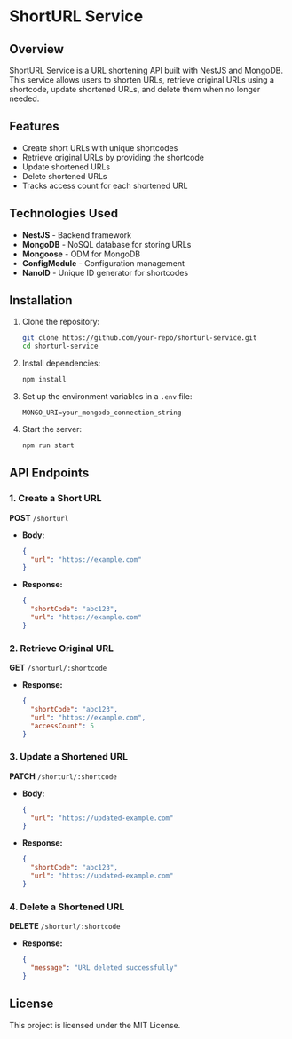 # ShortURL Service

## Overview

ShortURL Service is a URL shortening API built with NestJS and MongoDB. This service allows users to shorten URLs, retrieve original URLs using a shortcode, update shortened URLs, and delete them when no longer needed.

## Features

- Create short URLs with unique shortcodes
- Retrieve original URLs by providing the shortcode
- Update shortened URLs
- Delete shortened URLs
- Tracks access count for each shortened URL

## Technologies Used

- **NestJS** - Backend framework
- **MongoDB** - NoSQL database for storing URLs
- **Mongoose** - ODM for MongoDB
- **ConfigModule** - Configuration management
- **NanoID** - Unique ID generator for shortcodes

## Installation

1. Clone the repository:
   ```sh
   git clone https://github.com/your-repo/shorturl-service.git
   cd shorturl-service
   ```
2. Install dependencies:
   ```sh
   npm install
   ```
3. Set up the environment variables in a `.env` file:
   ```env
   MONGO_URI=your_mongodb_connection_string
   ```
4. Start the server:
   ```sh
   npm run start
   ```

## API Endpoints

### 1. Create a Short URL

**POST** `/shorturl`

- **Body:**
  ```json
  {
    "url": "https://example.com"
  }
  ```
- **Response:**
  ```json
  {
    "shortCode": "abc123",
    "url": "https://example.com"
  }
  ```

### 2. Retrieve Original URL

**GET** `/shorturl/:shortcode`

- **Response:**
  ```json
  {
    "shortCode": "abc123",
    "url": "https://example.com",
    "accessCount": 5
  }
  ```

### 3. Update a Shortened URL

**PATCH** `/shorturl/:shortcode`

- **Body:**
  ```json
  {
    "url": "https://updated-example.com"
  }
  ```
- **Response:**
  ```json
  {
    "shortCode": "abc123",
    "url": "https://updated-example.com"
  }
  ```

### 4. Delete a Shortened URL

**DELETE** `/shorturl/:shortcode`

- **Response:**
  ```json
  {
    "message": "URL deleted successfully"
  }
  ```

## License

This project is licensed under the MIT License.
